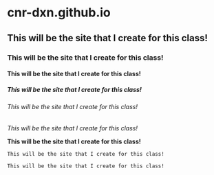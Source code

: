 # cnr-dxn.github.io

## This will be the site that I create for this class!

### This will be the site that I create for this class!

#### This will be the site that I create for this class!

##### This will be the site that I create for this class!

###### This will be the site that I create for this class!

*This will be the site that I create for this class!*

**This will be the site that I create for this class!**

`This will be the site that I create for this class!`

```This will be the site that I create for this class!```
